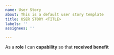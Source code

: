 ```yaml
---
name: User Story
about: This is a default user story template
title: USER STORY <TITLE>
labels: ''
assignees: ''

---
```


As a **role** I can **capability** so that **received benefit**
